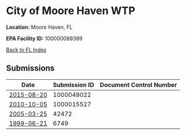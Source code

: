 # City of Moore Haven WTP

**Location:** Moore Haven, FL

**EPA Facility ID:** 100000089389

[Back to FL Index](../../index.md)

## Submissions

| Date | Submission ID | Document Control Number |
|------|--------------|-------------------------|
| [2015-08-20](submissions/1000049022.md) | 1000049022 |  |
| [2010-10-05](submissions/1000015527.md) | 1000015527 |  |
| [2005-03-25](submissions/42472.md) | 42472 |  |
| [1999-06-21](submissions/6749.md) | 6749 |  |
